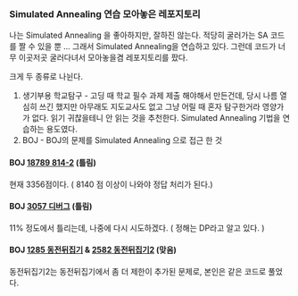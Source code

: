 ### Simulated Annealing 연습 모아놓은 레포지토리



나는 Simulated Annealing 을 좋아하지만, 잘하진 않는다. 적당히 굴러가는 SA 코드를 짤 수 있을 뿐 ... 그래서 Simulated Annealing을 연습하고 있다.  그런데 코드가 너무 이곳저곳 굴러다녀서 모아놓을겸 레포지토리를 팠다.



크게 두 종류로 나뉜다.

1. 생기부용 학교탐구 - 고딩 때 학교 필수 과제 제출 해야해서 만든건데, 당시 나름 열심히 쓰긴 했지만 아무래도 지도교사도 없고 그냥 어릴 때 혼자 탐구한거라 영양가가 없다. 읽기 귀찮을테니 안 읽는 것을 추천한다. 
   Simulated Annealing 기법을 연습하는 용도였다.
2. BOJ - BOJ의 문제를 Simulated Annealing 으로 접근 한 것



#### BOJ [18789 814-2](https://www.acmicpc.net/problem/18789) (틀림)

현재 3356점이다. ( 8140 점 이상이 나와야 정답 처리가 된다.)



#### BOJ [3057 디버그](https://www.acmicpc.net/problem/3057) (틀림)

11% 정도에서 틀리는데, 나중에 다시 시도하겠다. ( 정해는 DP라고 알고 있다. )



#### BOJ [1285 동전뒤집기](https://www.acmicpc.net/problem/1285) & [2582 동전뒤집기2](https://www.acmicpc.net/problem/2582) (맞음)

동전뒤집기2는 동전뒤집기에서 좀 더 제한이 추가된 문제로, 본인은 같은 코드로 풀었다.

